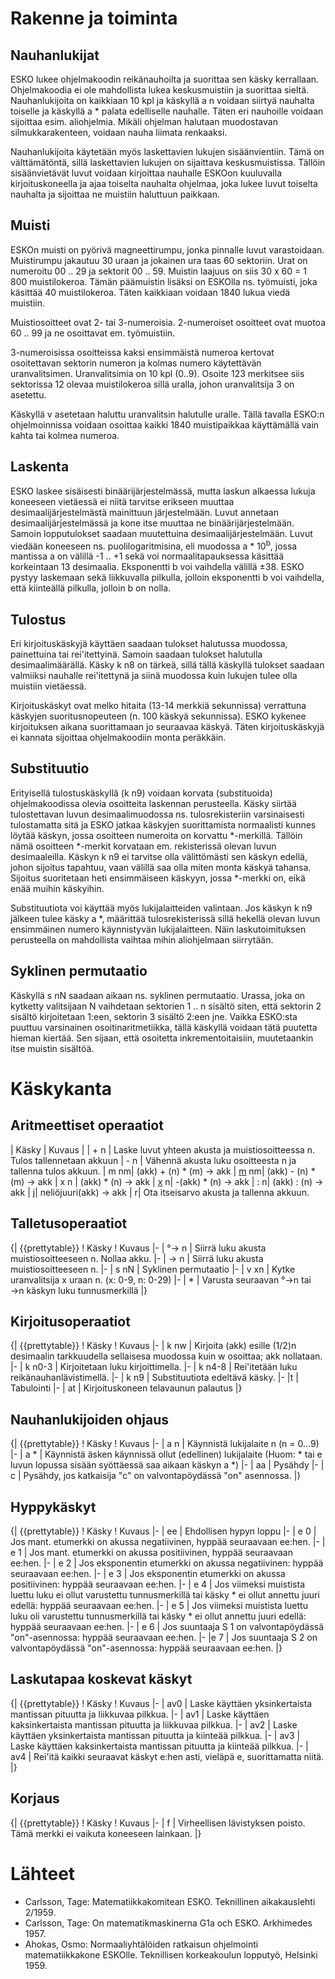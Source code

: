 ﻿# Rakenne ja toiminta

## Nauhanlukijat

ESKO lukee ohjelmakoodin reikänauhoilta ja suorittaa sen käsky kerrallaan. Ohjelmakoodia ei ole mahdollista lukea keskusmuistiin ja suorittaa sieltä. Nauhanlukijoita on kaikkiaan 10 kpl ja käskyllä a n voidaan siirtyä nauhalta toiselle ja käskyllä a * palata edelliselle nauhalle. Täten eri nauhoille voidaan sijoittaa esim. aliohjelmia. Mikäli ohjelman halutaan muodostavan silmukkarakenteen, voidaan nauha liimata renkaaksi.

Nauhanlukijoita käytetään myös laskettavien lukujen sisäänvientiin. Tämä on välttämätöntä, sillä laskettavien lukujen on sijaittava keskusmuistissa. Tällöin sisäänvietävät luvut voidaan kirjoittaa nauhalle ESKOon kuuluvalla kirjoituskoneella ja ajaa toiselta nauhalta ohjelmaa, joka lukee luvut toiselta nauhalta ja sijoittaa ne muistiin haluttuun paikkaan.

## Muisti

ESKOn muisti on pyörivä magneettirumpu, jonka pinnalle luvut varastoidaan. Muistirumpu jakautuu 30 uraan ja jokainen ura taas 60 sektoriin. Urat on numeroitu 00 .. 29 ja sektorit 00 .. 59. Muistin laajuus on siis 30 x 60 = 1 800 muistilokeroa. Tämän päämuistin lisäksi on ESKOlla ns. työmuisti, joka käsittää 40 muistilokeroa. Täten kaikkiaan voidaan 1840 lukua viedä muistiin.

Muistiosoitteet ovat 2- tai 3-numeroisia. 2-numeroiset osoitteet ovat muotoa 60 .. 99 ja ne osoittavat em. työmuistiin.

3-numeroisissa osoitteissa kaksi ensimmäistä numeroa kertovat osoitettavan sektorin numeron ja kolmas numero käytettävän uranvalitsimen. Uranvalitsimia on 10 kpl (0..9). Osoite 123 merkitsee siis sektorissa 12 olevaa muistilokeroa sillä uralla, johon uranvalitsija 3 on asetettu.

Käskyllä v asetetaan haluttu uranvalitsin halutulle uralle. Tällä tavalla ESKO:n ohjelmoinnissa voidaan osoittaa kaikki 1840 muistipaikkaa käyttämällä vain kahta tai kolmea numeroa.

## Laskenta

ESKO laskee sisäisesti binäärijärjestelmässä, mutta laskun alkaessa lukuja koneeseen vietäessä ei niitä tarvitse erikseen muuttaa desimaalijärjestelmästä mainittuun järjestelmään. Luvut annetaan desimaalijärjestelmässä ja kone itse muuttaa ne binäärijärjestelmään. Samoin lopputulokset saadaan muutettuina desimaalijärjestelmään. Luvut viedään koneeseen ns. puolilogaritmisina, eli muodossa a * 10<sup>b</sup>, jossa mantissa a on välillä -1 .. +1 sekä voi normaalitapauksessa käsittää korkeintaan 13 desimaalia. Eksponentti b voi vaihdella välillä ±38. ESKO pystyy laskemaan sekä liikkuvalla pilkulla, jolloin eksponentti b voi vaihdella, että kiinteällä pilkulla, jolloin b on nolla.

## Tulostus

Eri kirjoituskäskyjä käyttäen saadaan tulokset halutussa muodossa, painettuina tai rei'itettyinä. Samoin saadaan
tulokset halutulla desimaalimäärällä. Käsky k n8 on tärkeä, sillä tällä käskyllä tulokset saadaan valmiiksi
nauhalle rei'itettynä ja siinä muodossa kuin lukujen tulee olla muistiin vietäessä. 

Kirjoituskäskyt ovat melko hitaita (13-14 merkkiä sekunnissa) verrattuna käskyjen suoritusnopeuteen (n. 100 käskyä sekunnissa). ESKO kykenee
kirjoituksen aikana suorittamaan jo seuraavaa käskyä. Täten kirjoituskäskyjä ei kannata sijoittaa ohjelmakoodiin monta peräkkäin.

## Substituutio

Erityisellä tulostuskäskyllä (k n9) voidaan korvata (substituoida) ohjelmakoodissa olevia osoitteita laskennan perusteella. Käsky siirtää tulostettavan luvun desimaalimuodossa ns. tulosrekisteriin varsinaisesti tulostamatta sitä ja ESKO jatkaa käskyjen suorittamista normaalisti kunnes löytää käskyn, jossa osoitteen numeroita on korvattu *-merkillä. Tällöin nämä osoitteen *-merkit korvataan em. rekisterissä olevan luvun desimaaleilla. Käskyn k n9 ei tarvitse olla välittömästi sen käskyn edellä, johon sijoitus tapahtuu, vaan välillä saa olla miten monta käskyä tahansa. Sijoitus suoritetaan heti ensimmäiseen käskyyn, jossa *-merkki on, eikä enää muihin käskyihin.

Substituutiota voi käyttää myös lukijalaitteiden valintaan. Jos käskyn k n9 jälkeen tulee käsky a *, määrittää tulosrekisterissä sillä hekellä olevan luvun ensimmäinen numero käynnistyvän lukijalaitteen. Näin laskutoimituksen perusteella on mahdollista vaihtaa mihin aliohjelmaan siirrytään.

## Syklinen permutaatio

Käskyllä s nN saadaan aikaan ns. syklinen permutaatio. Urassa, joka on kytketty valitsijaan N vaihdetaan sektorien 1 .. n sisältö siten, että sektorin 2 sisältö kirjoitetaan 1:een, sektorin 3 sisältö 2:een jne. Vaikka ESKO:sta puuttuu varsinainen osoitinaritmetiikka, tällä käskyllä voidaan tätä puutetta hieman kiertää. Sen sijaan, että osoitetta inkrementoitaisiin, muutetaankin itse muistin sisältöä.

# Käskykanta

## Aritmeettiset operaatiot

| Käsky | Kuvaus |
| + n | Laske luvut yhteen akusta ja muistiosoitteessa n. Tulos tallennetaan akkuun
| - n | Vähennä akusta luku osoitteesta n ja tallenna tulos akkuun.
| m nm| (akk) + (n) * (m) → akk
| <u>m</u> nm| (akk) - (n) * (m) → akk
| x n	| (akk) * (n) → akk
| <u>x</u> n| -(akk) * (n) → akk
| : n| (akk) : (n) → akk
| j| neliöjuuri(akk) -> akk
| r| Ota itseisarvo akusta ja tallenna akkuun.

## Talletusoperaatiot

{| {{prettytable}}
! Käsky
! Kuvaus
|-
| °→ n
| Siirrä luku akusta muistiosoitteeseen n. Nollaa akku.
|-
| → n
| Siirrä luku akusta muistiosoitteeseen n.
|-
| s nN
| Syklinen permutaatio
|-
| v xn
| Kytke uranvalitsija x uraan n. (x: 0-9, n: 0-29)
|-
| *
| Varusta seuraavan °→n tai →n käskyn luku tunnusmerkillä
|}

## Kirjoitusoperaatiot

{| {{prettytable}}
! Käsky
! Kuvaus
|-
| k nw
| Kirjoita (akk) esille (1/2)n desimaalin tarkkuudella sellaisesa muodossa kuin w osoittaa; akk nollataan.
|-
| k n0-3
| Kirjoitetaan luku kirjoittimella.
|-
| k n4-8
| Rei'itetään luku reikänauhanlävistimellä.
|-
| k n9
| Substituutiota edeltävä käsky.
|-
|t
| Tabulointi
|-
| at
| Kirjoituskoneen telavaunun palautus
|}

## Nauhanlukijoiden ohjaus

{| {{prettytable}}
! Käsky
! Kuvaus
|-
| a n
| Käynnistä lukijalaite n (n = 0...9)
|-
| a *
| Käynnistä äsken käynnissä ollut (edellinen) lukijalaite (Huom: * tai e luvun lopussa sisään syöttäessä saa aikaan käskyn a *)
|-
| aa
| Pysähdy
|-
| c
| Pysähdy, jos katkaisija "c" on valvontapöydässä "on" asennossa.
|}

## Hyppykäskyt

{| {{prettytable}}
! Käsky
! Kuvaus
|-
| ee
| Ehdollisen hypyn loppu
|-
| e 0
| Jos mant. etumerkki on akussa negatiivinen, hyppää seuraavaan ee:hen.
|-
| e 1
| Jos mant. etumerkki on akussa positiivinen, hyppää seuraavaan ee:hen.
|-
| e 2
| Jos eksponentin etumerkki on akussa negatiivinen: hyppää seuraavaan ee:hen.
|-
| e 3
| Jos eksponentin etumerkki on akussa positiivinen: hyppää seuraavaan ee:hen.
|-
| e 4
| Jos viimeksi muistista luettu luku ei ollut varustettu tunnusmerkillä tai käsky * ei ollut annettu juuri edellä: hyppää seuraavaan ee:hen.
|-
| e 5
| Jos viimeksi muistista luettu luku oli varustettu tunnusmerkillä tai käsky * ei ollut annettu juuri edellä: hyppää seuraavaan ee:hen.
|-
| e 6
| Jos suuntaaja S 1 on valvontapöydässä "on"-asennossa: hyppää seuraavaan ee:hen.
|-
|e 7
| Jos suuntaaja S 2 on valvontapöydässä "on"-asennossa: hyppää seuraavaan ee:hen.
|}

## Laskutapaa koskevat käskyt

{| {{prettytable}}
! Käsky
! Kuvaus
|-
| av0
| Laske käyttäen yksinkertaista mantissan pituutta ja liikkuvaa pilkkua.
|-
| av1
| Laske käyttäen kaksinkertaista mantissan pituutta ja liikkuvaa pilkkua.
|-
| av2
| Laske käyttäen yksinkertaista mantissan pituutta ja kiinteää pilkkua.
|-
| av3
| Laske käyttäen kaksinkertaista mantissan pituutta ja kiinteää pilkkua.
|-
| av4
| Rei'itä kaikki seuraavat käskyt e:hen asti, vieläpä e, suorittamatta niitä.
|}

## Korjaus

{| {{prettytable}}
! Käsky
! Kuvaus
|-
| f
| Virheellisen lävistyksen poisto. Tämä merkki ei vaikuta koneeseen lainkaan.
|}

# Lähteet

* Carlsson, Tage: Matematiikkakomitean ESKO. Teknillinen aikakauslehti 2/1959.
* Carlsson, Tage: On matematikmaskinerna G1a och ESKO. Arkhimedes 1957.
* Ahokas, Osmo: Normaaliyhtälöiden ratkaisun ohjelmointi matematiikkakone ESKOlle. Teknillisen korkeakoulun lopputyö, Helsinki 1959.
